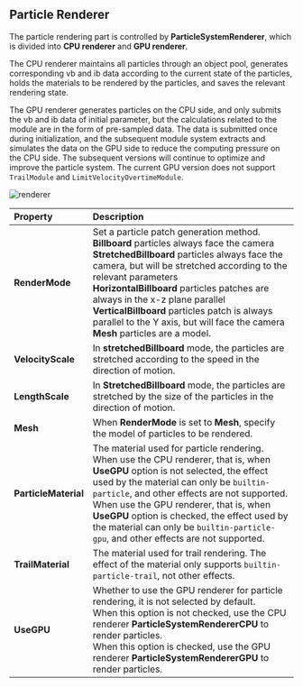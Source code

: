 ## Particle Renderer

The particle rendering part is controlled by **ParticleSystemRenderer**, which is divided into **CPU renderer** and **GPU renderer**.

The CPU renderer maintains all particles through an object pool, generates corresponding vb and ib data according to the current state of the particles, holds the materials to be rendered by the particles, and saves the relevant rendering state.

The GPU renderer generates particles on the CPU side, and only submits the vb and ib data of initial parameter, but the calculations related to the module are in the form of pre-sampled data. The data is submitted once during initialization, and the subsequent module system extracts and simulates the data on the GPU side to reduce the computing pressure on the CPU side. The subsequent versions will continue to optimize and improve the particle system. The current GPU version does not support `TrailModule` and `LimitVelocityOvertimeModule`.

![renderer](particle-system/renderer.png)

| Property | Description |
| :--- | :--- |
| **RenderMode** | Set a particle patch generation method. <br>**Billboard** particles always face the camera<br>**StretchedBillboard** particles always face the camera, but will be stretched according to the relevant parameters<br>**HorizontalBillboard** particles patches are always in the x-z plane parallel<br>**VerticalBillboard** particles patch is always parallel to the Y axis, but will face the camera<br>**Mesh** particles are a model. |
| **VelocityScale** | In **stretchedBillboard** mode, the particles are stretched according to the speed in the direction of motion. |
| **LengthScale** | In **StretchedBillboard** mode, the particles are stretched by the size of the particles in the direction of motion. |
| **Mesh** | When **RenderMode** is set to **Mesh**, specify the model of particles to be rendered. |
| **ParticleMaterial** | The material used for particle rendering.<br>When use the CPU renderer, that is, when **UseGPU** option is not selected, the effect used by the material can only be `builtin-particle`, and other effects are not supported.<br>When use the GPU renderer, that is, when **UseGPU** option is checked, the effect used by the material can only be `builtin-particle-gpu`, and other effects are not supported. |
| **TrailMaterial** | The material used for trail rendering. The effect of the material only supports `builtin-particle-trail`, not other effects. |
| **UseGPU** | Whether to use the GPU renderer for particle rendering, it is not selected by default.<br>When this option is not checked, use the CPU renderer **ParticleSystemRendererCPU** to render particles.<br>When this option is checked, use the GPU renderer **ParticleSystemRendererGPU** to render particles. |

